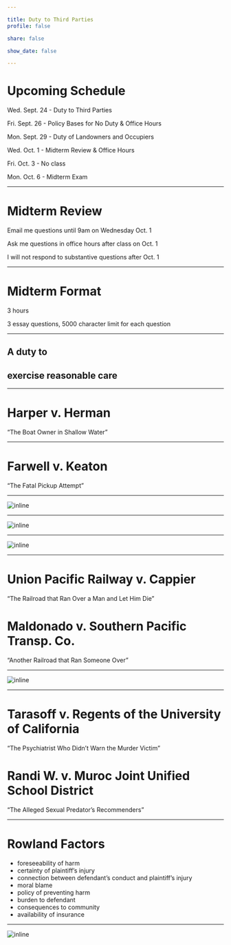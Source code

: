 ```yaml
---

title: Duty to Third Parties
profile: false

share: false

show_date: false

---
```




# Upcoming Schedule

Wed. Sept. 24 - Duty to Third Parties

Fri. Sept. 26 - Policy Bases for No Duty & Office Hours

Mon. Sept. 29 - Duty of Landowners and Occupiers

Wed. Oct. 1 - Midterm Review & Office Hours

Fri. Oct. 3 - No class

Mon. Oct. 6 - Midterm Exam

---

# Midterm Review

Email me questions until 9am on Wednesday Oct. 1

Ask me questions in office hours after class on Oct. 1

I will not respond to substantive questions after Oct. 1

---

# Midterm Format

3 hours

3 essay questions, 5000 character limit for each question



---

## A duty to

## exercise reasonable care

---

# Harper v. Herman

“The Boat Owner in Shallow Water”

---



# Farwell v. Keaton

“The Fatal Pickup Attempt”

---



![inline](images/duty-1.jpg)

---

![inline](images/duty-2.jpg)

---

![inline](images/duty-3.jpg)

---

# Union Pacific Railway v. Cappier

“The Railroad that Ran Over a Man and Let Him Die”

# Maldonado v. Southern Pacific Transp. Co.

“Another Railroad that Ran Someone Over”

---

![inline](images/duty-5.jpg)

---

# Tarasoff v. Regents of the University of California

“The Psychiatrist Who Didn’t Warn the Murder Victim”



# Randi W. v. Muroc Joint Unified School District

“The Alleged Sexual Predator’s Recommenders”

---

# Rowland Factors

- foreseeability of harm
- certainty of plaintiff’s injury
- connection between defendant’s conduct and plaintiff’s injury
- moral blame
- policy of preventing harm
- burden to defendant
- consequences to community
- availability of insurance

---

![inline](images/duty-5a.jpg)
